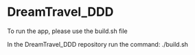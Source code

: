 # DreamTravel_DDD

To run the app, please use the build.sh file

In the DreamTravel_DDD repository run the command:
./build.sh
